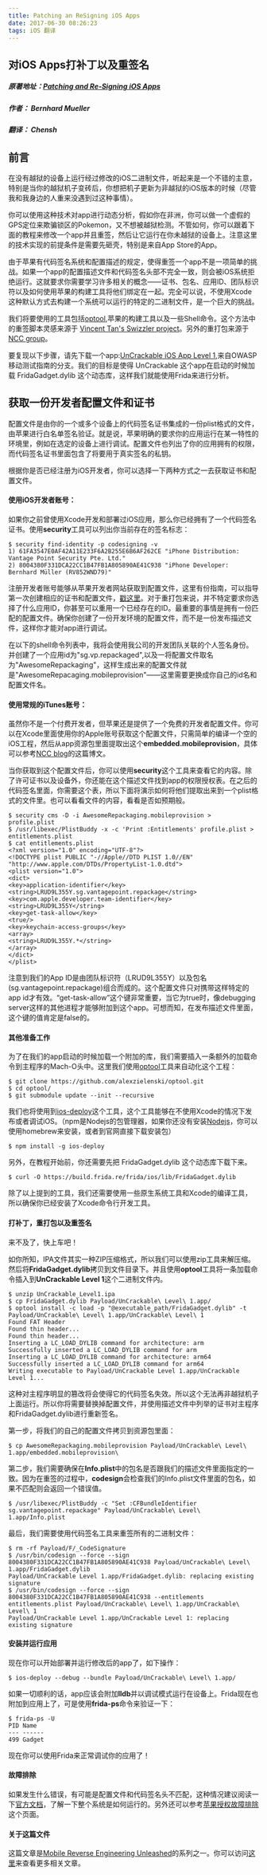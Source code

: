 ```yaml
---
title: Patching an ReSigning iOS Apps
date: 2017-06-30 08:26:23
tags: iOS 翻译
---
```




## 对iOS Apps打补丁以及重签名

##### 原著地址：[Patching and Re-Signing iOS Apps](http://www.vantagepoint.sg/blog/85-patching-and-re-signing-ios-apps)

##### 作者： Bernhard Mueller

##### 翻译： Chensh



## 前言

在没有越狱的设备上运行经过修改的iOS二进制文件，听起来是一个不错的主意，特别是当你的越狱机子变砖后，你想把机子更新为非越狱的iOS版本的时候（尽管我和我身边的人重来没遇到过这种事情）。

你可以使用这种技术对app进行动态分析，假如你在非洲，你可以做一个虚假的GPS定位来欺骗锁区的Pokemon，又不想被越狱检测。不管如何，你可以跟着下面的教程来修改一个app并且重签，然后让它运行在你未越狱的设备上。注意这里的技术实现的前提条件是需要先砸壳，特别是来自App Store的App。



由于苹果有代码签名系统和配置描述的规定，使得重签一个app不是一项简单的挑战。如果一个app的配置描述文件和代码签名头部不完全一致，则会被iOS系统拒绝运行。这就要求你需要学习许多相关的概念——证书、包名、应用ID、团队标识符以及如何使用苹果的构建工具将他们绑定在一起。完全可以说，不使用Xcode这种默认方式去构建一个系统可以运行的特定的二进制文件，是一个巨大的挑战。



我们将要使用的工具包括[optool](https://github.com/alexzielenski/optool),苹果的构建工具以及一些Shell命令。这个方法中的重签脚本灵感来源于 [Vincent Tan's Swizzler project](https://github.com/vtky/Swizzler2/wiki)。另外的重打包来源于[NCC group](https://www.nccgroup.trust/au/about-us/newsroom-and-events/blogs/2016/october/ios-instrumentation-without-jailbreak/)。



要复现以下步骤，请先下载一个app:[UnCrackable iOS App Level 1](https://github.com/OWASP/owasp-mstg/blob/master/Crackmes/iOS/Level_01/UnCrackable_Level1.ipa),来自OWASP移动测试指南的分支。我们的目标是使得 UnCrackable 这个app在启动的时候加载 FridaGadget.dylib 这个动态库，这样我们就能使用Frida来进行分析。



## 获取一份开发者配置文件和证书

配置文件是由你的一个或多个设备上的代码签名证书集成的一份plist格式的文件，由苹果进行白名单签名验证。就是说，苹果明确的要求你的应用运行在某一特性的环境里，例如在选定的设备上进行调试。配置文件也列出了你的应用拥有的权限，而代码签名证书里面包含了将要用于真实签名的私钥。

根据你是否已经注册为iOS开发者，你可以选择一下两种方式之一去获取证书和配置文件。



#### 使用iOS开发者账号：

如果你之前曾使用Xcode开发和部署过iOS应用，那么你已经拥有了一个代码签名证书。使用**security**工具可以列出你当前存在的签名标志：



```shell
$ security find-identity -p codesigning -v
1) 61FA3547E0AF42A11E233F6A2B255E6B6AF262CE "iPhone Distribution: Vantage Point Security Pte. Ltd."
2) 8004380F331DCA22CC1B47FB1A805890AE41C938 "iPhone Developer: Bernhard Müller (RV852WND79)"
```



注册开发者账号能够从苹果开发者网站获取到配置文件，这里有份指南，可以指导第一次创建相应的证书和配置文件，[戳这里](https://developer.apple.com/library/content/documentation/IDEs/Conceptual/AppDistributionGuide/MaintainingProfiles/MaintainingProfiles.html)。对于重打包来说，并不特定要求你选择了什么应用ID，你甚至可以重用一个已经存在的ID。最重要的事情是拥有一份匹配的配置文件。确保你创建了一份开发环境的配置文件，而不是一份发布描述文件，这样你才能对app进行调试。



在以下的shell命令列表中，我将会使用我公司的开发团队关联的个人签名身份。并创建了一个应用id为"sg.vp.repackaged",以及一将配置文件取名为"AwesomeRepackaging"，这样生成出来的配置文件就是"AwesomeRepacaging.mobileprovision"——这里需要更换成你自己的id名和配置文件名。



#### 使用常规的iTunes账号：

虽然你不是一个付费开发者，但苹果还是提供了一个免费的开发者配置文件。你可以在Xcode里面使用你的Apple账号获取这个配置文件，只需简单的编译一个空的iOS工程，然后从app资源包里面提取出这个**embedded.mobileprovision**，具体可以参考[NCC blog](https://www.nccgroup.trust/au/about-us/newsroom-and-events/blogs/2016/october/ios-instrumentation-without-jailbreak/)的这篇博文。



当你获取到这个配置文件后，你可以使用**security**这个工具来查看它的内容。除了许可证书以及设备外，你还能在这个描述文件找到app的权限授权表。在之后的代码签名里面，你需要这个表，所以下面将演示如何将他们提取出来到一个plist格式的文件里。也可以看看文件的内容，看看是否如预期般。

```shell
$ security cms -D -i AwesomeRepackaging.mobileprovision > profile.plist
$ /usr/libexec/PlistBuddy -x -c 'Print :Entitlements' profile.plist > entitlements.plist
$ cat entitlements.plist
<?xml version="1.0" encoding="UTF-8"?>
<!DOCTYPE plist PUBLIC "-//Apple//DTD PLIST 1.0//EN" "http://www.apple.com/DTDs/PropertyList-1.0.dtd">
<plist version="1.0">
<dict>
<key>application-identifier</key>
<string>LRUD9L355Y.sg.vantagepoint.repackage</string>
<key>com.apple.developer.team-identifier</key>
<string>LRUD9L355Y</string>
<key>get-task-allow</key>
<true/>
<key>keychain-access-groups</key>
<array>
<string>LRUD9L355Y.*</string>
</array>
</dict>
</plist>
```



注意到我们的App ID是由团队标识符（LRUD9L355Y）以及包名(sg.vantagepoint.repackage)组合而成的。这个配置文件只对携带这样特定的app id才有效。“get-task-allow”这个键非常重要，当它为true时，像debugging server这样的其他进程才能够附加到这个app。可想而知，在发布描述文件里面，这个键的值肯定是false的。



#### 其他准备工作

为了在我们的app启动的时候加载一个附加的库，我们需要插入一条额外的加载命令到主程序的Mach-O头中。这里我们使用[optool](https://github.com/alexzielenski/optool)工具来自动化这个工程：

```shell
$ git clone https://github.com/alexzielenski/optool.git
$ cd optool/
$ git submodule update --init --recursive
```



我们也将使用到[ios-deploy](https://github.com/phonegap/ios-deploy)这个工具，这个工具能够在不使用Xcode的情况下发布或者调试iOS。（npm是Nodejs的包管理器，如果你还没有安装[Nodejs](https://nodejs.org/en/)，你可以使用homebrew来安装，或者到官网直接下载安装包）

```shell
$ npm install -g ios-deploy	
```



另外，在教程开始前，你还需要先把 FridaGadget.dylib 这个动态库下载下来。

```shell
$ curl -O https://build.frida.re/frida/ios/lib/FridaGadget.dylib
```



除了以上提到的工具，我们还需要使用一些原生系统工具和Xcode的编译工具，所以确保你已经安装了Xcode命令行开发工具。



#### 打补丁，重打包以及重签名

来不及了，快上车吧！

如你所知，IPA文件其实一种ZIP压缩格式，所以我们可以使用zip工具来解压缩。然后将**FridaGadget.dylib**拷贝到文件目录下。并且使用**optool**工具将一条加载命令插入到**UnCrackable Level 1**这个二进制文件内。

```shell
$ unzip UnCrackable_Level1.ipa
$ cp FridaGadget.dylib Payload/UnCrackable\ Level\ 1.app/
$ optool install -c load -p "@executable_path/FridaGadget.dylib" -t Payload/UnCrackable\ Level\ 1.app/UnCrackable\ Level\ 1
Found FAT Header
Found thin header...
Found thin header...
Inserting a LC_LOAD_DYLIB command for architecture: arm
Successfully inserted a LC_LOAD_DYLIB command for arm
Inserting a LC_LOAD_DYLIB command for architecture: arm64
Successfully inserted a LC_LOAD_DYLIB command for arm64
Writing executable to Payload/UnCrackable Level 1.app/UnCrackable Level 1...
```



这种对主程序明显的篡改将会使得它的代码签名失效。所以这个无法再非越狱机子上面运行。所以你将需要替换掉配置文件，并使用描述文件中列举的证书对主程序和FridaGadget.dylib进行重新签名。

第一步，将我们的自己的配置文件拷贝到资源包里面：

```shell
$ cp AwesomeRepackaging.mobileprovision Payload/UnCrackable\ Level\ 1.app/embedded.mobileprovision\
```



第二步，我们需要确保在**Info.plist**中的包名是否跟我们的描述文件里面指定的一致。因为在重签的过程中，**codesign**会检查我们的Info.plist文件里面的包名，如果不匹配则会返回一个错误值。

```shell
$ /usr/libexec/PlistBuddy -c "Set :CFBundleIdentifier sg.vantagepoint.repackage" Payload/UnCrackable\ Level\ 1.app/Info.plist
```



最后，我们需要使用代码签名工具来重签所有的二进制文件：

```shell
$ rm -rf Payload/F/_CodeSignature
$ /usr/bin/codesign --force --sign 8004380F331DCA22CC1B47FB1A805890AE41C938 Payload/UnCrackable\ Level\ 1.app/FridaGadget.dylib
Payload/UnCrackable Level 1.app/FridaGadget.dylib: replacing existing signature
$ /usr/bin/codesign --force --sign 8004380F331DCA22CC1B47FB1A805890AE41C938 --entitlements entitlements.plist Payload/UnCrackable\ Level\ 1.app/UnCrackable\ Level\ 1
Payload/UnCrackable Level 1.app/UnCrackable Level 1: replacing existing signature
```



#### 安装并运行应用

现在你可以开始部署并运行修改后的app了，如下操作：

```shell
$ ios-deploy --debug --bundle Payload/UnCrackable\ Level\ 1.app/
```

如果一切顺利的话，app应该会附加**lldb**并以调试模式运行在设备上。Frida现在也附加到应用上了，可是使用**frida-ps**命令来验证一下：

```shell
$ frida-ps -U
PID Name
--- ------
499 Gadget
```

现在你可以使用Frida来正常调试你的应用了！



#### 故障排除

如果发生什么错误，有可能是配置文件和代码签名头不匹配，这种情况建议阅读一下[官方文档](https://developer.apple.com/library/content/documentation/IDEs/Conceptual/AppDistributionGuide/MaintainingProfiles/MaintainingProfiles.html)，了解一下整个系统是如何运行的。另外还可以参考[苹果授权故障排除](http://https//developer.apple.com/library/content/technotes/tn2415/_index.html)这个页面。



#### 关于这篇文件

这篇文章是[Mobile Reverse Engineering Unleashed](safari-reader://www.vantagepoint.sg/blog/83-mobile-reverse-engineering-unleashed)的系列之一。你可以访问[这里](http://www.vantagepoint.sg/blog/categories/17-mobile-reverse-engineering)来查看更多相关文章。

